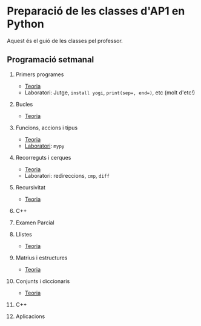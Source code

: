 # Preparació de les classes d'AP1 en Python

Aquest és el guió de les classes pel professor. 


## Programació setmanal

1. Primers programes 

    - [Teoria](teoria-01.md)
    - Laboratori: Jutge, `install yogi`, `print(sep=, end=)`, etc (molt d'etc!)

1. Bucles 

    - [Teoria](teoria-02.md)

1.  Funcions, accions i tipus 

    - [Teoria](teoria-03.md)
    - [Laboratori](lab-03.md): `mypy` 

1.  Recorreguts i cerques

    - [Teoria](teoria-04.md)
    - Laboratori: redireccions, `cmp`, `diff`

1.  Recursivitat

    - [Teoria](teoria-05.md)

1.  C++

1.  Examen Parcial

1.  Llistes 

    - [Teoria](teoria-08.md)

1.  Matrius i estructures

    - [Teoria](teoria-09.md)

1.  Conjunts i diccionaris

    - [Teoria](teoria-10.md)

1.  C++

1.  Aplicacions 

